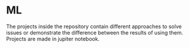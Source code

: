 # ML
The projects inside the repository contain different approaches to solve issues or demonstrate the difference between the results of using them.
Projects are made in jupiter notebook.
